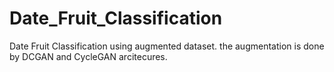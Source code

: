 # Date_Fruit_Classification
Date Fruit Classification using augmented dataset. the augmentation is done by DCGAN and CycleGAN arcitecures.
